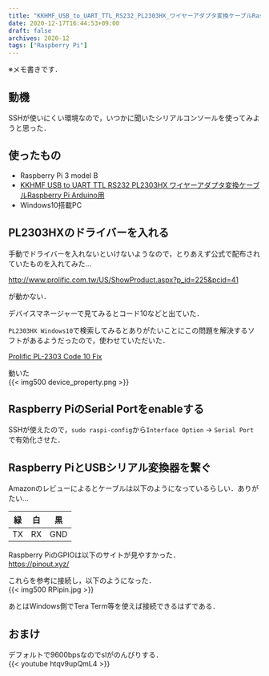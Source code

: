 ```yaml
---
title: "KKHMF_USB_to_UART_TTL_RS232_PL2303HX_ワイヤーアダプタ変換ケーブルRaspberry_Pi_Arduino用でRaspberry_PiとWin10を接続する"
date: 2020-12-17T16:44:53+09:00
draft: false
archives: 2020-12
tags: ["Raspberry Pi"]
---
```

※メモ書きです．

## 動機
SSHが使いにくい環境なので，いつかに聞いたシリアルコンソールを使ってみようと思った．

## 使ったもの
- Raspberry Pi 3 model B
- [KKHMF USB to UART TTL RS232 PL2303HX ワイヤーアダプタ変換ケーブルRaspberry Pi Arduino用](https://www.amazon.co.jp/dp/B01I500OWK)
- Windows10搭載PC

## PL2303HXのドライバーを入れる
手動でドライバーを入れないといけないようなので，とりあえず公式で配布されていたものを入れてみた...

http://www.prolific.com.tw/US/ShowProduct.aspx?p_id=225&pcid=41

が動かない．

デバイスマネージャーで見てみるとコード10などと出ていた．

`PL2303HX Windows10`で検索してみるとありがたいことにこの問題を解決するソフトがあるようだったので，使わせていただいた．

[Prolific PL-2303 Code 10 Fix](http://www.ifamilysoftware.com/news37.html)  

動いた  
{{< img500 device_property.png >}}  

## Raspberry PiのSerial Portをenableする
SSHが使えたので，`sudo raspi-config`から`Interface Option` -> `Serial Port`で有効化させた．

## Raspberry PiとUSBシリアル変換器を繋ぐ
Amazonのレビューによるとケーブルは以下のようになっているらしい．ありがたい...

| 緑 | 白 | 黒 |
| - | - | - |
| TX  | RX | GND |

Raspberry PiのGPIOは以下のサイトが見やすかった．  
https://pinout.xyz/  

これらを参考に接続し，以下のようになった．  
{{< img500 RPipin.jpg >}}  

あとはWindows側でTera Term等を使えば接続できるはずである．

## おまけ
デフォルトで9600bpsなのでslがのんびりする．  
{{< youtube htqv9upQmL4 >}}  